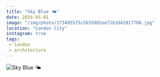 ```yaml
---
title: "Sky Blue 🌤"
date: 2016-05-01
image: "/img/photo/173495575c5655982ee71b3d42817706.jpg"
location: "London City"
instagram: true
tags:
 - london
 - architecture
---
```


![Sky Blue 🌤](/img/photo/173495575c5655982ee71b3d42817706.jpg)
